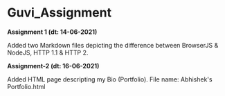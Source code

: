 # Guvi_Assignment

**Assignment 1 (dt: 14-06-2021)**

Added two Markdown files depicting the difference between BrowserJS & NodeJS, HTTP 1.1 & HTTP 2.


**Assignment-2 (dt: 16-06-2021)**

Added HTML page descripting my Bio (Portfolio). File name: Abhishek's Portfolio.html
